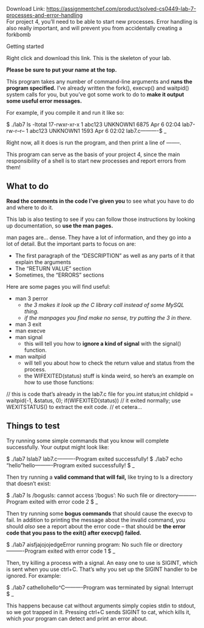 Download Link: https://assignmentchef.com/product/solved-cs0449-lab-7-processes-and-error-handling
<br>
For project 4, you’ll need to be able to start new processes. Error handling is also really important, and will prevent you from accidentally creating a forkbomb

Getting started

Right click and download this link. This is the skeleton of your lab.

<strong>Please be sure to put your name at the top.</strong>

This program takes any number of command-line arguments and <strong>runs the program specified.</strong> I’ve already written the fork(), execvp() and waitpid() system calls for you, but you’ve got some work to do to <strong>make it output some useful error messages.</strong>

For example, if you compile it and run it like so:

$ ./lab7 ls -ltotal 17-rwxr-xr-x 1 abc123 UNKNOWN1 6875 Apr  6 02:04 lab7-rw-r–r– 1 abc123 UNKNOWN1 1593 Apr  6 02:02 lab7.c———-$ _

Right now, all it does is run the program, and then print a line of ——–.

This program can serve as the basis of your project 4, since the main responsibility of a shell is to start new processes and report errors from them!

<h2>What to do</h2>

<strong>Read the comments in the code I’ve given you</strong> to see what you have to do and where to do it.

This lab is also testing to see if you can follow those instructions by looking up documentation, so <strong>use the </strong><strong>man</strong><strong> pages.</strong>

man pages are… dense. They have a lot of information, and they go into a lot of detail. But the important parts to focus on are:

<ul>

 <li>The first paragraph of the “DESCRIPTION” as well as any parts of it that explain the arguments</li>

 <li>The “RETURN VALUE” section</li>

 <li>Sometimes, the “ERRORS” sections</li>

</ul>

Here are some pages you will find useful:

<ul>

 <li>man 3 perror

  <ul>

   <li><em>the 3 makes it look up the C library call instead of some MySQL thing.</em></li>

   <li><em>if the manpages you find make no sense, try putting the 3 in there.</em></li>

  </ul></li>

 <li>man 3 exit</li>

 <li>man execve</li>

 <li>man signal

  <ul>

   <li>this will tell you how to <strong>ignore a kind of signal</strong> with the signal() function.</li>

  </ul></li>

 <li>man waitpid

  <ul>

   <li>will tell you about how to check the return value and status from the process.</li>

   <li>the WIFEXITED(status) stuff is kinda weird, so here’s an example on how to use those functions:</li>

  </ul></li>

</ul>

// this is code that’s already in the lab7.c file for you.int status;int childpid = waitpid(-1, &amp;status, 0); if(WIFEXITED(status))        // it exited normally; use WEXITSTATUS() to extract the exit code. // et cetera…

<h2>Things to test</h2>

Try running some simple commands that you know will complete successfully. Your output might look like:

$ ./lab7 lslab7  lab7.c———-Program exited successfully! $ ./lab7 echo “hello”hello———-Program exited successfully! $ _

Then try running a <strong>valid command that will fail,</strong> like trying to ls a directory that doesn’t exist:

$ ./lab7 ls /bogusls: cannot access ‘/bogus’: No such file or directory———-Program exited with error code 2 $ _

Then try running some <strong>bogus commands</strong> that should cause the execvp to fail. In addition to printing the message about the invalid command, you should <em>also</em> see a report about the error code – that should be <strong>the error code that you pass to the </strong><strong>exit()</strong><strong> after </strong><strong>execvp()</strong><strong> failed.</strong>

$ ./lab7 aisfjajojojedgeError running program: No such file or directory———-Program exited with error code 1 $ _

Then, try killing a process with a signal. An easy one to use is SIGINT, which is sent when you use ctrl+C. That’s why you set up the SIGINT handler to be ignored. For example:

$ ./lab7 cathellohello^C———-Program was terminated by signal: Interrupt $ _

This happens because cat without arguments simply copies stdin to stdout, so we got trapped in it. Pressing ctrl+C sends SIGINT to cat, which kills it, which <em>your</em> program can detect and print an error about.